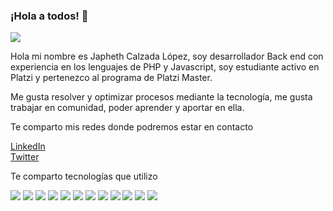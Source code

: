 ### ¡Hola a todos! 👋
<img src= "https://media-exp1.licdn.com/dms/image/C4E16AQERfoFiffaV7A/profile-displaybackgroundimage-shrink_350_1400/0/1629783666433?e=1635379200&v=beta&t=iM3o_ft10XCHvi5yyqzYYxy0StIIu-Qf9-lGax8gRbA">

Hola mi nombre es Japheth Calzada López, soy desarrollador Back end con experiencia en los lenguajes de PHP y Javascript, soy estudiante activo en Platzi y pertenezco al programa de Platzi Master.

Me gusta resolver y optimizar procesos mediante la tecnología, me gusta trabajar en comunidad, poder aprender y aportar en ella. 

Te comparto mis redes donde podremos estar en contacto

<a href="https://www.linkedin.com/in/japheth-calzada-l%C3%B3pez-b705bb19"> LinkedIn </a>
<br> 
<a href="https://twitter.com/JaphethOZ"> Twitter </a>

Te comparto tecnologías que utilizo 

 <img src="https://img.shields.io/badge/HTML5-E34F26?style=for-the-badge&logo=html5&logoColor=white" />
 <img src="https://img.shields.io/badge/JavaScript-323330?style=for-the-badge&logo=javascript&logoColor=F7DF1E" />
 <img src="https://img.shields.io/badge/PHP-777BB4?style=for-the-badge&logo=php&logoColor=white" />
 <img src="	https://img.shields.io/badge/Laravel-FF2D20?style=for-the-badge&logo=laravel&logoColor=white" />
 <img src="https://img.shields.io/badge/json-5E5C5C?style=for-the-badge&logo=json&logoColor=white" />
 <img src="https://img.shields.io/badge/MySQL-00000F?style=for-the-badge&logo=mysql&logoColor=white" />
 <img src="https://img.shields.io/badge/MariaDB-003545?style=for-the-badge&logo=mariadb&logoColor=white" />
 <img src="https://img.shields.io/badge/Docker-2CA5E0?style=for-the-badge&logo=docker&logoColor=white" />
 <img src="https://img.shields.io/badge/Insomnia-5849be?style=for-the-badge&logo=Insomnia&logoColor=white" />
 <img src="https://img.shields.io/badge/Jira-0052CC?style=for-the-badge&logo=Jira&logoColor=white" />
 <img src="https://img.shields.io/badge/Ubuntu-E95420?style=for-the-badge&logo=ubuntu&logoColor=white" />
 <img src="	https://img.shields.io/badge/Visual_Studio_Code-0078D4?style=for-the-badge&logo=visual%20studio%20code&logoColor=white" />
<!--
**japhethCalzadaL/japhethCalzadaL** is a ✨ _special_ ✨ repository because its `README.md` (this file) appears on your GitHub profile.

Here are some ideas to get you started:

- 🔭 I’m currently working on ...
- 🌱 I’m currently learning ...
- 👯 I’m looking to collaborate on ...
- 🤔 I’m looking for help with ...
- 💬 Ask me about ...
- 📫 How to reach me: ...
- 😄 Pronouns: ...
- ⚡ Fun fact: ...
-->
